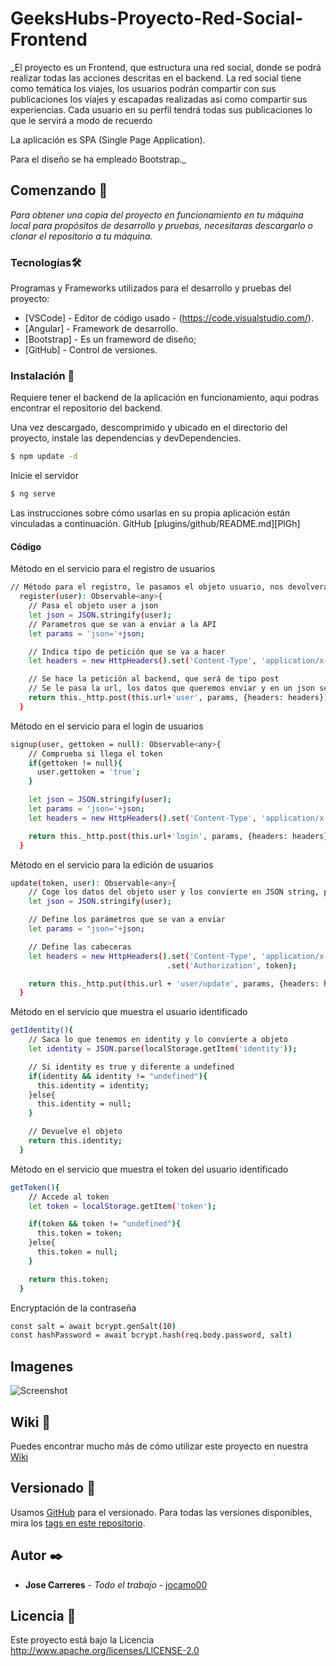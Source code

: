 # GeeksHubs-Proyecto-Red-Social-Frontend

_El proyecto es un Frontend, que estructura una red social, donde se podrá realizar todas las acciones descritas en el backend.
La red social tiene como temática los viajes, los usuarios podrán compartir con sus publicaciones los viajes y escapadas realizadas asi como compartir sus experiencias. Cada usuario en su perfil tendrá todas sus publicaciones lo que le servirá a modo de recuerdo

La aplicación es SPA (Single Page Application).

Para el diseño se ha empleado Bootstrap._


## Comenzando 🚀

_Para obtener una copia del proyecto en funcionamiento en tu máquina local para propósitos de desarrollo y pruebas, necesitaras descargarlo o clonar el repositorio a tu máquina._


### Tecnologías🛠️

Programas y Frameworks utilizados para el desarrollo y pruebas del proyecto:

* [VSCode] - Editor de código usado - (https://code.visualstudio.com/).
* [Angular] - Framework de desarrollo.
* [Bootstrap] - Es un frameword de diseño;
* [GitHub] - Control de versiones.


### Instalación 🔧

Requiere tener el backend de la aplicación en funcionamiento, aqui podras encontrar el repositorio del backend.

Una vez descargado, descomprimido y ubicado en el directorio del proyecto, instale las dependencias y devDependencies.

```sh
$ npm update -d
```

Inicie el servidor

```sh
$ ng serve
```

Las instrucciones sobre cómo usarlas en su propia aplicación están vinculadas a continuación.
GitHub  [plugins/github/README.md][PlGh] 


#### Código

Método en el servicio para el registro de usuarios
```sh
// Método para el registro, le pasamos el objeto usuario, nos devolvera un observable
  register(user): Observable<any>{
    // Pasa el objeto user a json
    let json = JSON.stringify(user);
    // Parametros que se van a enviar a la API
    let params = 'json='+json;

    // Indica tipo de petición que se va a hacer
    let headers = new HttpHeaders().set('Content-Type', 'application/x-www-form-urlencoded');

    // Se hace la petición al backend, que será de tipo post
    // Se le pasa la url, los datos que queremos enviar y en un json se envia la cabecera
    return this._http.post(this.url+'user', params, {headers: headers});
  }
```


Método en el servicio para el login de usuarios
```sh
signup(user, gettoken = null): Observable<any>{
    // Comprueba si llega el token
    if(gettoken != null){
      user.gettoken = 'true';
    }

    let json = JSON.stringify(user);
    let params = 'json='+json;
    let headers = new HttpHeaders().set('Content-Type', 'application/x-www-form-urlencoded');

    return this._http.post(this.url+'login', params, {headers: headers});
  }
```



Método en el servicio para la edición de usuarios
```sh
update(token, user): Observable<any>{
    // Coge los datos del objeto user y los convierte en JSON string, para poder enviarlos a la API
    let json = JSON.stringify(user);

    // Define los parámetros que se van a enviar
    let params = "json="+json;

    // Define las cabeceras
    let headers = new HttpHeaders().set('Content-Type', 'application/x-www-form-urlencoded')
                                   .set('Authorization', token);

    return this._http.put(this.url + 'user/update', params, {headers: headers});
  }
```


Método en el servicio que muestra el usuario identificado
```sh
getIdentity(){
    // Saca lo que tenemos en identity y lo convierte a objeto
    let identity = JSON.parse(localStorage.getItem('identity'));

    // Si identity es true y diferente a undefined
    if(identity && identity != "undefined"){
      this.identity = identity;
    }else{
      this.identity = null;
    }

    // Devuelve el objeto
    return this.identity;
  }
```


Método en el servicio que muestra el token del usuario identificado
```sh
getToken(){
    // Accede al token
    let token = localStorage.getItem('token');

    if(token && token != "undefined"){
      this.token = token;
    }else{
      this.token = null;
    }

    return this.token;
  }
```


Encryptación de la contraseña
```sh
const salt = await bcrypt.genSalt(10)
const hashPassword = await bcrypt.hash(req.body.password, salt)
```

## Imagenes
![Screenshot](imgReadme/cabecera.png)





## Wiki 📖

Puedes encontrar mucho más de cómo utilizar este proyecto en nuestra [Wiki](https://github.com/jocamo00/GeeksHubs-ProyectoFinal-RedSocial-Frontend.git)

## Versionado 📌

Usamos [GitHub](https://github.com/) para el versionado. Para todas las versiones disponibles, mira los [tags en este repositorio](https://github.com/jocamo00/GeeksHubs-ProyectoFinal-RedSocial-Frontend.git).

## Autor ✒️

* **Jose Carreres** - *Todo el trabajo* - [jocamo00](https://github.com/jocamo00)

## Licencia 📄

Este proyecto está bajo la Licencia http://www.apache.org/licenses/LICENSE-2.0









